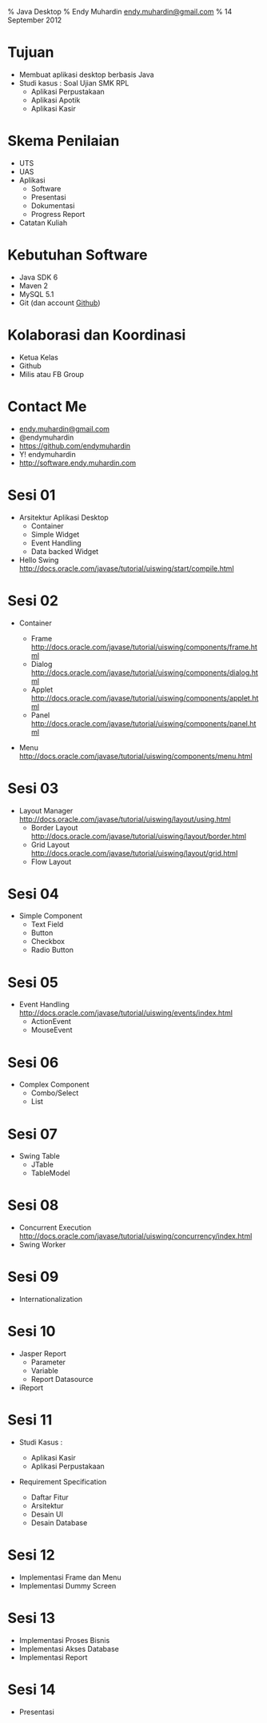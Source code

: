 % Java Desktop
% Endy Muhardin <endy.muhardin@gmail.com>
% 14 September 2012

# Tujuan
- Membuat aplikasi desktop berbasis Java
- Studi kasus : Soal Ujian SMK RPL
    - Aplikasi Perpustakaan
    - Aplikasi Apotik
    - Aplikasi Kasir
    
# Skema Penilaian
- UTS
- UAS
- Aplikasi
    - Software
    - Presentasi
    - Dokumentasi
    - Progress Report
- Catatan Kuliah

# Kebutuhan Software

- Java SDK 6
- Maven 2
- MySQL 5.1
- Git (dan account [Github](http://github.com))

# Kolaborasi dan Koordinasi
- Ketua Kelas
- Github
- Milis atau FB Group

# Contact Me
- endy.muhardin@gmail.com
- @endymuhardin
- https://github.com/endymuhardin
- Y! endymuhardin
- http://software.endy.muhardin.com

# Sesi 01

- Arsitektur Aplikasi Desktop
    - Container
    - Simple Widget
    - Event Handling
    - Data backed Widget
- Hello Swing
http://docs.oracle.com/javase/tutorial/uiswing/start/compile.html

# Sesi 02

- Container
    - Frame http://docs.oracle.com/javase/tutorial/uiswing/components/frame.html
    - Dialog http://docs.oracle.com/javase/tutorial/uiswing/components/dialog.html
    - Applet http://docs.oracle.com/javase/tutorial/uiswing/components/applet.html
    - Panel http://docs.oracle.com/javase/tutorial/uiswing/components/panel.html
  
- Menu http://docs.oracle.com/javase/tutorial/uiswing/components/menu.html
  

# Sesi 03

- Layout Manager http://docs.oracle.com/javase/tutorial/uiswing/layout/using.html
    - Border Layout http://docs.oracle.com/javase/tutorial/uiswing/layout/border.html
    - Grid Layout http://docs.oracle.com/javase/tutorial/uiswing/layout/grid.html
    - Flow Layout


# Sesi 04

- Simple Component
    - Text Field
    - Button
    - Checkbox
    - Radio Button

# Sesi 05

- Event Handling http://docs.oracle.com/javase/tutorial/uiswing/events/index.html
    - ActionEvent
    - MouseEvent

# Sesi 06

- Complex Component
    - Combo/Select
    - List

# Sesi 07

- Swing Table
    - JTable
    - TableModel

# Sesi 08

- Concurrent Execution http://docs.oracle.com/javase/tutorial/uiswing/concurrency/index.html
- Swing Worker

# Sesi 09

- Internationalization 

# Sesi 10

- Jasper Report
    - Parameter
    - Variable
    - Report Datasource
- iReport

# Sesi 11

- Studi Kasus : 
    - Aplikasi Kasir
    - Aplikasi Perpustakaan
 
- Requirement Specification
    - Daftar Fitur
    - Arsitektur
    - Desain UI
    - Desain Database

# Sesi 12

- Implementasi Frame dan Menu
- Implementasi Dummy Screen

# Sesi 13

- Implementasi Proses Bisnis
- Implementasi Akses Database
- Implementasi Report

# Sesi 14
- Presentasi


